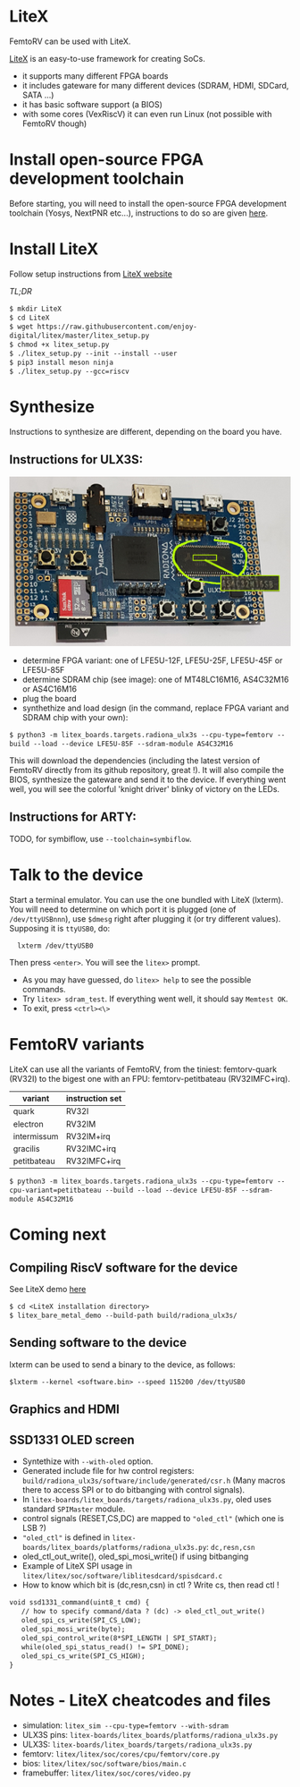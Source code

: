 LiteX
=====

FemtoRV can be used with LiteX.

[LiteX](https://github.com/enjoy-digital/litex) is an easy-to-use
framework for creating SoCs.
- it supports many different FPGA boards
- it includes gateware for many different devices (SDRAM, HDMI, SDCard,
  SATA ...)
- it has basic software support (a BIOS)
- with some cores (VexRiscV) it can even run Linux (not possible with FemtoRV though)



Install open-source FPGA development toolchain
==============================================

Before starting, you will need to install the open-source FPGA
development toolchain (Yosys, NextPNR etc...), instructions to
do so are given [here](toolchain.md).


Install LiteX
=============

Follow setup instructions from [LiteX website](https://github.com/enjoy-digital/litex#quick-start-guide)

*TL;DR*

```
$ mkdir LiteX
$ cd LiteX
$ wget https://raw.githubusercontent.com/enjoy-digital/litex/master/litex_setup.py
$ chmod +x litex_setup.py
$ ./litex_setup.py --init --install --user 
$ pip3 install meson ninja
$ ./litex_setup.py --gcc=riscv
```

Synthesize
==========

Instructions to synthesize are different, depending on the board you have.

Instructions for ULX3S:
-----------------------
![](Images/ULX3S_SDRAM.jpg)

- determine FPGA variant: one of LFE5U-12F, LFE5U-25F, LFE5U-45F or LFE5U-85F
- determine SDRAM chip (see image): one of MT48LC16M16, AS4C32M16 or AS4C16M16
- plug the board
- synthethize and load design (in the command, replace FPGA variant and SDRAM chip with your own):
```
$ python3 -m litex_boards.targets.radiona_ulx3s --cpu-type=femtorv --build --load --device LFE5U-85F --sdram-module AS4C32M16
```

This will download the dependencies (including the latest version of
FemtoRV directly from its github repository, great !). It will also
compile the BIOS, synthesize the gateware and send it to the
device. If everything went well, you will see the colorful 'knight
driver' blinky of victory on the LEDs.


Instructions for ARTY:
----------------------
TODO, for symbiflow, use `--toolchain=symbiflow`.

Talk to the device
==================

Start a terminal emulator. You can use the one bundled with LiteX
(lxterm). You will need to determine on which port it is plugged (one
of `/dev/ttyUSBnnn`), use `$dmesg` right after plugging it (or try
different values). Supposing it is `ttyUSB0`, do:

```
  lxterm /dev/ttyUSB0
```

Then press `<enter>`. You will see the `litex>` prompt.

- As you may have guessed, do `litex> help` to see the possible commands.
- Try `litex> sdram_test`. If everything went well, it should say `Memtest OK`.
- To exit, press `<ctrl><\>`

FemtoRV variants
================
LiteX can use all the variants of FemtoRV, from the tiniest: femtorv-quark (RV32I) to
the bigest one with an FPU: femtorv-petitbateau (RV32IMFC+irq).

|variant     | instruction set |
|------------|-----------------|
|quark       | RV32I           |
|electron    | RV32IM          |
|intermissum | RV32IM+irq      |
|gracilis    | RV32IMC+irq     |
|petitbateau | RV32IMFC+irq    |

```
$ python3 -m litex_boards.targets.radiona_ulx3s --cpu-type=femtorv --cpu-variant=petitbateau --build --load --device LFE5U-85F --sdram-module AS4C32M16
```

Coming next
===========

Compiling RiscV software for the device
---------------------------------------
See LiteX demo [here](https://github.com/enjoy-digital/litex/tree/master/litex/soc/software/demo)

```
$ cd <LiteX installation directory>
$ litex_bare_metal_demo --build-path build/radiona_ulx3s/
```

Sending software to the device
------------------------------
lxterm can be used to send a binary to the device, as follows:
```
$lxterm --kernel <software.bin> --speed 115200 /dev/ttyUSB0
```

Graphics and HDMI
-----------------

SSD1331 OLED screen
-------------------
- Syntethize with `--with-oled` option.
- Generated include file for hw control registers: `build/radiona_ulx3s/software/include/generated/csr.h`
  (Many macros there to access SPI or to do bitbanging with control signals).
- In `litex-boards/litex_boards/targets/radiona_ulx3s.py`, oled uses standard `SPIMaster` module.
- control signals (RESET,CS,DC) are mapped to `"oled_ctl"` (which one is LSB ?)
- `"oled_ctl"` is defined in `litex-boards/litex_boards/platforms/radiona_ulx3s.py`: `dc,resn,csn`
- oled_ctl_out_write(), oled_spi_mosi_write() if using bitbanging
- Example of LiteX SPI usage in `litex/litex/soc/software/liblitesdcard/spisdcard.c`
- How to know which bit is (dc,resn,csn) in ctl ? Write cs, then read ctl !


```
void ssd1331_command(uint8_t cmd) {
   // how to specify command/data ? (dc) -> oled_ctl_out_write()
   oled_spi_cs_write(SPI_CS_LOW);
   oled_spi_mosi_write(byte);
   oled_spi_control_write(8*SPI_LENGTH | SPI_START);
   while(oled_spi_status_read() != SPI_DONE);
   oled_spi_cs_write(SPI_CS_HIGH);
}
```



Notes - LiteX cheatcodes and files
==================================
- simulation: `litex_sim --cpu-type=femtorv --with-sdram`
- ULX3S pins: `litex-boards/litex_boards/platforms/radiona_ulx3s.py`
- ULX3S: `litex-boards/litex_boards/targets/radiona_ulx3s.py`
- femtorv: `litex/litex/soc/cores/cpu/femtorv/core.py`
- bios: `litex/litex/soc/software/bios/main.c`
- framebuffer: `litex/litex/soc/cores/video.py`
